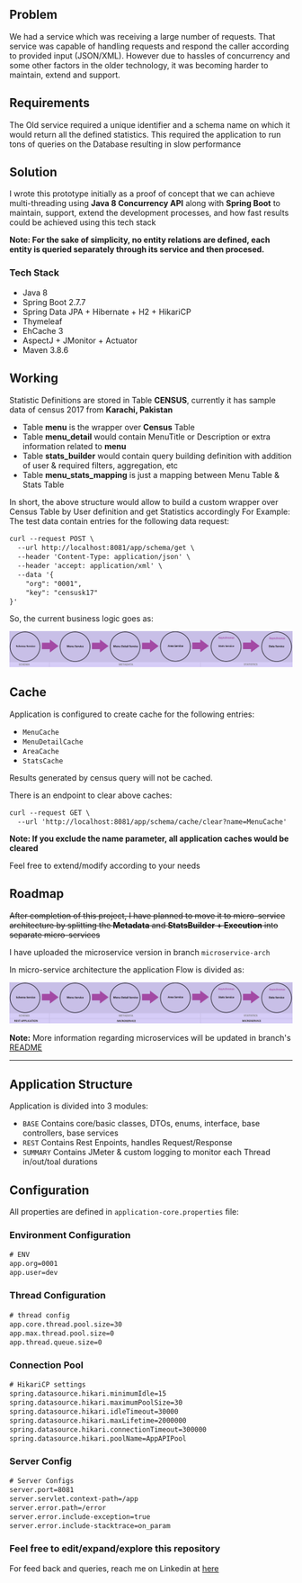 ## Problem
We had a service which was receiving a large number of requests. That service was capable of handling requests and respond the caller according to provided input (JSON/XML). However due to hassles of concurrency and some other factors in the older technology, it was becoming harder to maintain, extend and support.

## Requirements
The Old service required a unique identifier and a schema name on which it would return all the defined statistics.
This required the application to run tons of queries on the Database resulting in slow performance

## Solution
I wrote this prototype initially as a proof of concept that we can achieve multi-threading using **Java 8 Concurrency API** along with **Spring Boot** to maintain, support, extend the development processes, and how fast results could be achieved using this tech stack

**Note: For the sake of simplicity, no entity relations are defined, each entity is queried separately through its service and then procesed.**

### Tech Stack
* Java 8
* Spring Boot 2.7.7
* Spring Data JPA + Hibernate + H2 + HikariCP
* Thymeleaf
* EhCache 3
* AspectJ + JMonitor + Actuator
* Maven 3.8.6

## Working
Statistic Definitions are stored in Table **CENSUS**, currently it has sample data of census 2017 from **Karachi, Pakistan**

* Table **menu** is the wrapper over **Census** Table
* Table **menu_detail** would contain MenuTitle or Description or extra information related to **menu**
* Table **stats_builder** would contain query building definition with addition of user & required filters, aggregation, etc
* Table **menu_stats_mapping** is just a mapping between Menu Table & Stats Table

In short, the above structure would allow to build a custom wrapper over Census Table by User definition and get Statistics accordingly
For Example: The test data contain entries for the following data request:

```
curl --request POST \
  --url http://localhost:8081/app/schema/get \
  --header 'Content-Type: application/json' \
  --header 'accept: application/xml' \
  --data '{
	"org": "0001",
	"key": "censusk17"
}'
```


So, the current business logic goes as:

![Business Login Flow](statistics-businesslogic-flow.png)


## Cache

Application is configured to create cache for the following entries:
* `MenuCache`
* `MenuDetailCache`
* `AreaCache`
* `StatsCache`

Results generated by census query will not be cached.

There is an endpoint to clear above caches:
```
curl --request GET \
  --url 'http://localhost:8081/app/schema/cache/clear?name=MenuCache'
```
**Note: If you exclude the name parameter, all application caches would be cleared**

Feel free to extend/modify according to your needs

## Roadmap


~~After completion of this project, I have planned to move it to micro-service architecture by splitting the **Metadata** and **StatsBuilder + Execution** into separate micro-services~~

I have uploaded the microservice version in branch ``microservice-arch``

In micro-service architecture the application Flow is divided as:

![Business Login Flow](statistics-microservice-application-flow.png)

**Note:** More information regarding microservices will be updated in branch's [README](https://github.com/usama28232/statistics-wrapper/blob/microservice-arch/README.md)

---------------------------------------

## Application Structure
Application is divided into 3 modules:

- `BASE` Contains core/basic classes, DTOs, enums, interface, base controllers, base services
- `REST` Contains Rest Enpoints, handles Request/Response
- `SUMMARY` Contains JMeter & custom logging to monitor each Thread in/out/toal durations 

## Configuration

All properties are defined in `application-core.properties` file:

### Environment Configuration
````
# ENV
app.org=0001
app.user=dev
````

### Thread Configuration
````
# thread config
app.core.thread.pool.size=30
app.max.thread.pool.size=0
app.thread.queue.size=0
````

### Connection Pool

````
# HikariCP settings
spring.datasource.hikari.minimumIdle=15
spring.datasource.hikari.maximumPoolSize=30
spring.datasource.hikari.idleTimeout=30000
spring.datasource.hikari.maxLifetime=2000000
spring.datasource.hikari.connectionTimeout=300000
spring.datasource.hikari.poolName=AppAPIPool
````

### Server Config
````
# Server Configs
server.port=8081
server.servlet.context-path=/app
server.error.path=/error
server.error.include-exception=true
server.error.include-stacktrace=on_param
````


### Feel free to edit/expand/explore this repository

For feed back and queries, reach me on Linkedin at [here](https://www.linkedin.com/in/usama28232/?original_referer=)